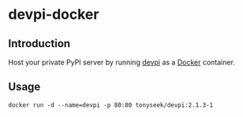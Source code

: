 # devpi-docker

## Introduction

Host your private PyPI server by running [devpi][devpi] as a [Docker][docker]
container.

## Usage

    docker run -d --name=devpi -p 80:80 tonyseek/devpi:2.1.3-1

[devpi]: http://doc.devpi.net/latest/
[docker]: http://www.docker.com
